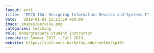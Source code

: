 ```yaml
---
layout: post
title:  "EECS 16A: Designing Information Devices and Systems I"
date:   2019-01-01 22:21:59 +00:00
image: images/eecs16a.png
categories: teaching
role: Undergraduate Student Instructor
semesters: Summer 2017 - Fall 2019
website: https://inst.eecs.berkeley.edu/~ee16a/sp19/
---
```

